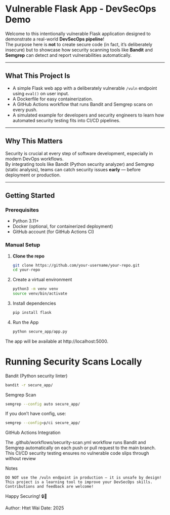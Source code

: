 # Vulnerable Flask App - DevSecOps Demo

Welcome to this intentionally vulnerable Flask application designed to demonstrate a real-world **DevSecOps pipeline**!  
The purpose here is **not** to create secure code (in fact, it’s deliberately insecure) but to showcase how security scanning tools like **Bandit** and **Semgrep** can detect and report vulnerabilities automatically.

---

## What This Project Is

- A simple Flask web app with a deliberately vulnerable `/vuln` endpoint using `eval()` on user input.  
- A Dockerfile for easy containerization.  
- A GitHub Actions workflow that runs Bandit and Semgrep scans on every push.  
- A simulated example for developers and security engineers to learn how automated security testing fits into CI/CD pipelines.

---

## Why This Matters

Security is crucial at every step of software development, especially in modern DevOps workflows.  
By integrating tools like Bandit (Python security analyzer) and Semgrep (static analysis), teams can catch security issues **early** — before deployment or production.

---

## Getting Started

### Prerequisites

- Python 3.11+  
- Docker (optional, for containerized deployment)  
- GitHub account (for GitHub Actions CI)

### Manual Setup

1. **Clone the repo**

   ```bash
   git clone https://github.com/your-username/your-repo.git
   cd your-repo
2. Create a virtual environment
   ```bash
   python3 -m venv venv
   source venv/bin/activate

3. Install dependencies
   ```bash
   pip install flask

4. Run the App
   ```bash
   python secure_app/app.py

The app will be available at http://localhost:5000.

# Running Security Scans Locally
  Bandit (Python security linter)
  ```bash                      
  bandit -r secure_app/
  ```
  Semgrep Scan
  ```bash
 semgrep --config auto secure_app/
  ```
If you don’t have config, use:
```bash
semgrep --config=p/ci secure_app/
```

GitHub Actions Integration

The .github/workflows/security-scan.yml workflow runs Bandit and Semgrep automatically on each push or pull request to the main branch.
This CI/CD security testing ensures no vulnerable code slips through without review


Notes

    DO NOT use the /vuln endpoint in production — it is unsafe by design!
    This project is a learning tool to improve your DevSecOps skills.
    Contributions and feedback are welcome!

Happy Securing! 🔒🚀

Author: Htet Wai
Date: 2025
